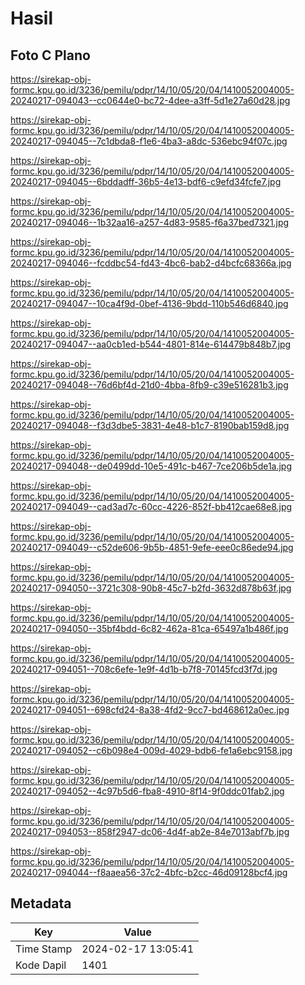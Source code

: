 # Hasil

## Foto C Plano

https://sirekap-obj-formc.kpu.go.id/3236/pemilu/pdpr/14/10/05/20/04/1410052004005-20240217-094043--cc0644e0-bc72-4dee-a3ff-5d1e27a60d28.jpg

https://sirekap-obj-formc.kpu.go.id/3236/pemilu/pdpr/14/10/05/20/04/1410052004005-20240217-094045--7c1dbda8-f1e6-4ba3-a8dc-536ebc94f07c.jpg

https://sirekap-obj-formc.kpu.go.id/3236/pemilu/pdpr/14/10/05/20/04/1410052004005-20240217-094045--6bddadff-36b5-4e13-bdf6-c9efd34fcfe7.jpg

https://sirekap-obj-formc.kpu.go.id/3236/pemilu/pdpr/14/10/05/20/04/1410052004005-20240217-094046--1b32aa16-a257-4d83-9585-f6a37bed7321.jpg

https://sirekap-obj-formc.kpu.go.id/3236/pemilu/pdpr/14/10/05/20/04/1410052004005-20240217-094046--fcddbc54-fd43-4bc6-bab2-d4bcfc68366a.jpg

https://sirekap-obj-formc.kpu.go.id/3236/pemilu/pdpr/14/10/05/20/04/1410052004005-20240217-094047--10ca4f9d-0bef-4136-9bdd-110b546d6840.jpg

https://sirekap-obj-formc.kpu.go.id/3236/pemilu/pdpr/14/10/05/20/04/1410052004005-20240217-094047--aa0cb1ed-b544-4801-814e-614479b848b7.jpg

https://sirekap-obj-formc.kpu.go.id/3236/pemilu/pdpr/14/10/05/20/04/1410052004005-20240217-094048--76d6bf4d-21d0-4bba-8fb9-c39e516281b3.jpg

https://sirekap-obj-formc.kpu.go.id/3236/pemilu/pdpr/14/10/05/20/04/1410052004005-20240217-094048--f3d3dbe5-3831-4e48-b1c7-8190bab159d8.jpg

https://sirekap-obj-formc.kpu.go.id/3236/pemilu/pdpr/14/10/05/20/04/1410052004005-20240217-094048--de0499dd-10e5-491c-b467-7ce206b5de1a.jpg

https://sirekap-obj-formc.kpu.go.id/3236/pemilu/pdpr/14/10/05/20/04/1410052004005-20240217-094049--cad3ad7c-60cc-4226-852f-bb412cae68e8.jpg

https://sirekap-obj-formc.kpu.go.id/3236/pemilu/pdpr/14/10/05/20/04/1410052004005-20240217-094049--c52de606-9b5b-4851-9efe-eee0c86ede94.jpg

https://sirekap-obj-formc.kpu.go.id/3236/pemilu/pdpr/14/10/05/20/04/1410052004005-20240217-094050--3721c308-90b8-45c7-b2fd-3632d878b63f.jpg

https://sirekap-obj-formc.kpu.go.id/3236/pemilu/pdpr/14/10/05/20/04/1410052004005-20240217-094050--35bf4bdd-6c82-462a-81ca-65497a1b486f.jpg

https://sirekap-obj-formc.kpu.go.id/3236/pemilu/pdpr/14/10/05/20/04/1410052004005-20240217-094051--708c6efe-1e9f-4d1b-b7f8-70145fcd3f7d.jpg

https://sirekap-obj-formc.kpu.go.id/3236/pemilu/pdpr/14/10/05/20/04/1410052004005-20240217-094051--698cfd24-8a38-4fd2-9cc7-bd468612a0ec.jpg

https://sirekap-obj-formc.kpu.go.id/3236/pemilu/pdpr/14/10/05/20/04/1410052004005-20240217-094052--c6b098e4-009d-4029-bdb6-fe1a6ebc9158.jpg

https://sirekap-obj-formc.kpu.go.id/3236/pemilu/pdpr/14/10/05/20/04/1410052004005-20240217-094052--4c97b5d6-fba8-4910-8f14-9f0ddc01fab2.jpg

https://sirekap-obj-formc.kpu.go.id/3236/pemilu/pdpr/14/10/05/20/04/1410052004005-20240217-094053--858f2947-dc06-4d4f-ab2e-84e7013abf7b.jpg

https://sirekap-obj-formc.kpu.go.id/3236/pemilu/pdpr/14/10/05/20/04/1410052004005-20240217-094044--f8aaea56-37c2-4bfc-b2cc-46d09128bcf4.jpg


## Metadata

| Key        | Value               |
| ---------- | ------------------- |
| Time Stamp | 2024-02-17 13:05:41 |
| Kode Dapil | 1401                |



